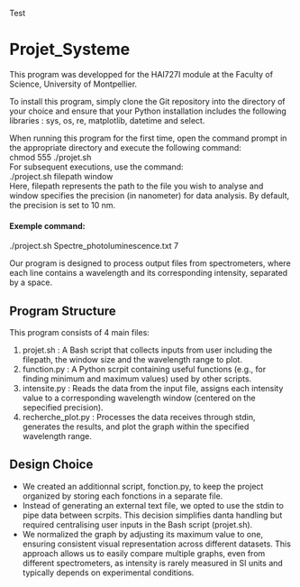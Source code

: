 Test
# Projet_Systeme
This program was developped for the HAI727I module at the Faculty of Science, University of Montpellier.

To install this program, simply clone the Git repository into the directory of your choice and ensure that your Python installation includes the following libraries : sys, os, re, matplotlib, datetime and select.

When running this program for the first time, open the command prompt in the appropriate directory and execute the following command:  
chmod 555 ./projet.sh     
For subsequent executions, use the command:     
./project.sh filepath window  
Here, filepath represents the path to the file you wish to analyse and window specifies the precision (in nanometer) for data analysis. By default, the precision is set to 10 nm.
#### Exemple command:  
./project.sh Spectre_photoluminescence.txt 7  

Our program is designed to process output files from spectrometers, where each line contains a wavelength and its corresponding intensity, separated by a space.

## Program Structure  
This program consists of 4 main files: 
1. projet.sh : A Bash script that collects inputs from user including the filepath, the window size and the wavelength range to plot. 
2. function.py : A Python scrpit containing useful functions (e.g., for finding minimum and maximum values) used by other scripts.
3. intensite.py : Reads the data from the input file, assigns each intensity value to a corresponding wavelength window (centered on the sepecified precision).
4. recherche_plot.py : Processes the data receives through stdin, generates the results, and plot the graph within the specified wavelength range.

## Design Choice
- We created an additionnal script, fonction.py, to keep the project organized by storing each fonctions in a separate file.
- Instead of generating an external text file, we opted to use the stdin to pipe data between scrpits. This decision simplifies danta handling but required centralising user inputs in the Bash script (projet.sh).
- We normalized the graph by adjusting its maximum value to one, ensuring consistent visual representation across different datasets. This approach allows us to easily compare multiple graphs, even from different spectrometers, as intensity is rarely measured in SI units and typically depends on experimental conditions.
